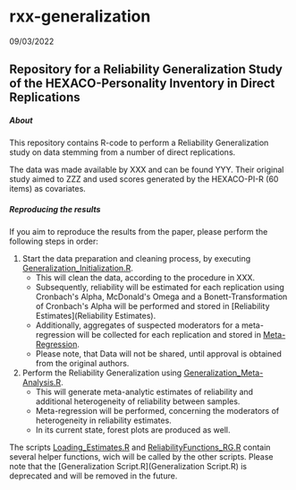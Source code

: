 # rxx-generalization

09/03/2022

## Repository for a Reliability Generalization Study of the HEXACO-Personality Inventory in Direct Replications

##### About

This repository contains R-code to perform a Reliability Generalization study on data stemming from a number of direct replications.

The data was made available by XXX and can be found YYY. Their original study aimed to ZZZ and used scores generated by the HEXACO-PI-R (60 items) as covariates.

##### Reproducing the results

If you aim to reproduce the results from the paper, please perform the following steps in order:

1. Start the data preparation and cleaning process, by executing [Generalization_Initialization.R](Generalization_Initialization.R).
   - This will clean the data, according to the procedure in XXX.
   - Subsequently, reliability will be estimated for each replication using Cronbach's Alpha, McDonald's Omega and a Bonett-Transformation of Cronbach's Alpha will be performed and stored in [Reliability Estimates](Reliability Estimates).
   - Additionally, aggregates of suspected moderators for a meta-regression will be collected for each replication and stored in [Meta-Regression](Meta-Regression).
   - Please note, that Data will not be shared, until approval is obtained from the original authors.
2. Perform the Reliability Generalization using [Generalization_Meta-Analysis.R](Generalization_Meta-Analysis.R).
   - This will generate meta-analytic estimates of reliability and additional heterogeneity of reliability between samples.
   - Meta-regression will be performed, concerning the moderators of heterogeneity in reliability estimates.
   - In its current state, forest plots are produced as well.

The scripts [Loading_Estimates.R](Loading_Estimates.R) and [ReliabilityFunctions_RG.R](ReliabilityFunctions_RG.R) contain several helper functions, wich will be called by the other scripts. Please note that the [Generalization Script.R](Generalization Script.R) is deprecated and will be removed in the future.

